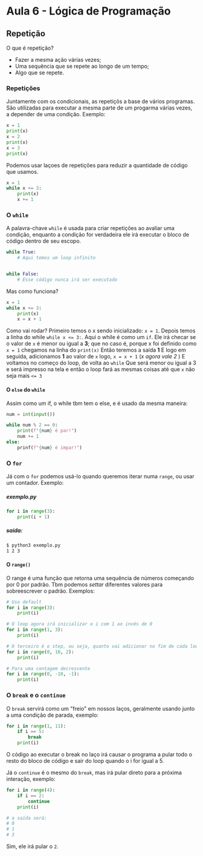 # Aula 6 - Lógica de Programação

## Repetição

O que é repetição?

* Fazer a mesma ação várias vezes;
* Uma sequência que se repete ao longo de um tempo;
* Algo que se repete.

### Repetições 

Juntamente com os condicionais, as repetiçõs a base de vários programas. São utilizadas para executar a mesma parte de um progarma várias vezes, a depender de uma condição. Exemplo:

```python
x = 1
print(x)
x = 2
print(x)
x = 3
print(x)
```

Podemos usar laçoes de repetições para reduzir a quantidade de código que usamos. 

```python
x = 1
while x <= 3:
    print(x)
    x += 1
```

### O `while`

A palavra-chave `while` é usada para criar repetições ao avaliar uma condição, enquanto a condição for verdadeira ele irá executar o bloco de código dentro de seu escopo.

```python
while True:
    # Aqui temos um loop infinito


while False:
    # Esse código nunca irá ser executado
```

Mas como funciona?

```python
x = 1
while x <= 3:
    print(x)
    x = x + 1

```

Como vai rodar?
Primeiro temos o x sendo inicializado: `x = 1`.
Depois temos a linha do while `while x <= 3:`.
Aqui o while é como um `if`. 
Ele irá checar se o valor de `x` é menor ou igual a **3**;
que no caso é, porque x foi definido como `x = 1`
chegamos na linha do `print(x)`
Então teremos a saída **1**
E logo em seguida, adicionamos **1** ao valor de `x` logo,
`x = x + 1` (*x agora vale 2* )
E voltamos no começo do loop, de volta ao `while`
Que será menor ou igual a 3 e será impresso na tela 
e então o loop fará as mesmas coisas até que `x` não seja mais `<= 3`

#### O `else` do `while`

Assim como um if, o while tbm tem o else, e é usado da mesma maneira:

```python
num = int(input())

while num % 2 == 0:
    print(f"{num} é par!")
    num += 1
else:
    prinf(f"{num} é ímpar!")
```

### O `for`

Já com o `for` podemos usá-lo quando queremos iterar numa `range`, ou usar um contador. Exemplo:


##### exemplo.py
```python
for i in range(3):
    print(i + 1)
```
##### saída:
```bash
$ python3 exemplo.py
1 2 3
```

#### O `range()`

O range é uma função que retorna uma sequência de números começando por 0 por padrão. Tbm podemos *settar* diferentes valores para sobreescrever o padrão. Exemplos:

```python
# Uso default
for i in range(3):
    print(i)

# O loop agora irá inicializar o i com 1 ao invés de 0
for i in range(1, 3):
    print(i)

# O terceiro é o step, ou seja, quanto vai adicionar no fim de cada loop
for i in range(0, 10, 2):
    print(i)

# Para uma contagem decrescente
for i in range(0, -10, -1):
    print(i)
```
### O `break` e o `continue`

O `break` servirá como um "freio" em nossos laços, geralmente usando junto a uma condição de parada, exemplo:

```python
for i in range(1, 11):
    if i == 5:
        break
    print(i)
```

O código ao executar o break no laço irá causar o programa a pular todo o resto do bloco de código e sair do loop quando o i for igual a 5.

Já o `continue` é o mesmo do `break`, mas irá pular direto para a próxima interação, exemplo:

```python
for i in range(4):
    if i == 2:
        continue
    print(i)

# a saída será:
# 0
# 1
# 3
```

Sim, ele irá pular o `2`.
